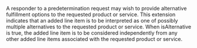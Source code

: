 A responder to a predetermination request may wish to provide alternative fulfillment options to the requested product or service. This extension indicates that an added line item is to be interpreted as one of possibly multiple alternatives to the requested product or service. When isAlternative is true, the added line item is to be considered independently from any other added line items associated with the requested product or service.

<br>
